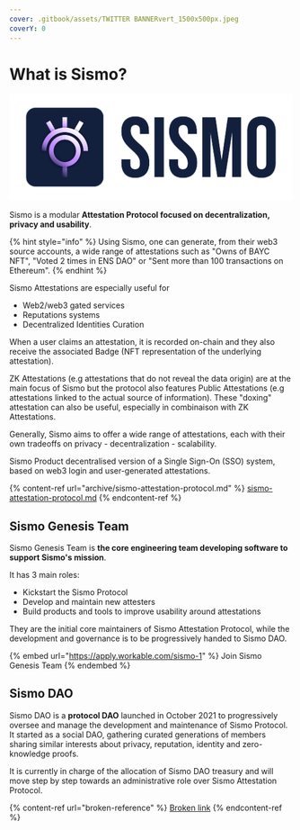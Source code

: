 ```yaml
---
cover: .gitbook/assets/TWITTER BANNERvert_1500x500px.jpeg
coverY: 0
---
```


# What is Sismo?

![](.gitbook/assets/ohoh.png)

Sismo is a modular **Attestation Protocol focused on decentralization, privacy and usability**.&#x20;

{% hint style="info" %}
Using Sismo, one can generate, from their web3 source accounts, a wide range of attestations such as "Owns of BAYC NFT", "Voted 2 times in ENS DAO" or "Sent more than 100 transactions on Ethereum".
{% endhint %}

Sismo Attestations are especially useful for

* Web2/web3 gated services
* Reputations systems
* Decentralized Identities Curation

When a user claims an attestation, it is recorded on-chain and they also receive the associated Badge (NFT representation of the underlying attestation).

ZK Attestations (e.g attestations that do not reveal the data origin) are at the main focus of Sismo but the protocol also features Public Attestations (e.g attestations linked to the actual source of information). These "doxing" attestation can also be useful, especially in combinaison with ZK Attestations.&#x20;

Generally, Sismo aims to offer a wide range of attestations, each with their own tradeoffs on privacy - decentralization - scalability.&#x20;

Sismo Product decentralised version of a Single Sign-On (SSO) system, based on web3 login and user-generated attestations.

{% content-ref url="archive/sismo-attestation-protocol.md" %}
[sismo-attestation-protocol.md](archive/sismo-attestation-protocol.md)
{% endcontent-ref %}

## Sismo Genesis Team

Sismo Genesis Team is **the core engineering team developing software to support Sismo's mission**.&#x20;

It has 3 main roles:

* Kickstart the Sismo Protocol
* Develop and maintain new attesters
* Build products and tools to improve usability around attestations

They are the initial core maintainers of Sismo Attestation Protocol, while the development and governance is to be progressively handed to Sismo DAO.

{% embed url="https://apply.workable.com/sismo-1" %}
Join Sismo Genesis Team
{% endembed %}

## Sismo DAO

Sismo DAO is a **protocol DAO** launched in October 2021 to progressively oversee and manage the development and maintenance of Sismo Protocol. It started as a social DAO, gathering curated generations of members sharing similar interests about privacy, reputation, identity and zero-knowledge proofs.&#x20;

It is currently in charge of the allocation of Sismo DAO treasury and will move step by step towards an administrative role over Sismo Attestation Protocol.

{% content-ref url="broken-reference" %}
[Broken link](broken-reference)
{% endcontent-ref %}
